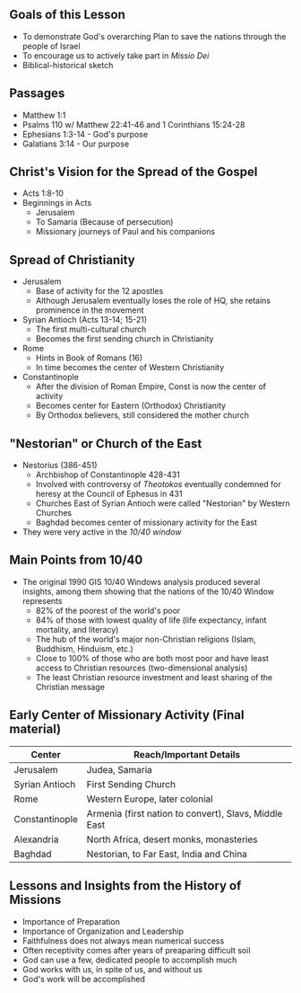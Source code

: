 ## Goals of this Lesson

- To demonstrate God's overarching Plan to save the nations through the people of Israel
- To encourage us to actively take part in *Missio Dei*
- Biblical-historical sketch

## Passages

- Matthew 1:1
- Psalms 110 w/ Matthew 22:41-46 and 1 Corinthians 15:24-28
- Ephesians 1:3-14 - God's purpose
- Galatians 3:14 - Our purpose

## Christ's Vision for the Spread of the Gospel

- Acts 1:8-10
- Beginnings in Acts
	- Jerusalem
	- To Samaria (Because of persecution)
	- Missionary journeys of Paul and his companions

## Spread of Christianity

- Jerusalem
	- Base of activity for the 12 apostles
	- Although Jerusalem eventually loses the role of HQ, she retains prominence in the movement
- Syrian Antioch (Acts 13-14; 15-21)
	- The first multi-cultural church
	- Becomes the first sending church in Christianity
- Rome
	- Hints in Book of Romans (16)
	- In time becomes the center of Western Christianity
- Constantinople
	- After the division of Roman Empire, Const is now the center of activity
	- Becomes center for Eastern (Orthodox) Christianity
	- By Orthodox believers, still considered the mother church

## "Nestorian" or Church of the East

- Nestorius (386-451)
	- Archbishop of Constantinople 428-431
	- Involved with controversy of *Theotokos* eventually condemned for heresy at the Council of Ephesus in 431
	- Churches East of Syrian Antioch were called "Nestorian" by Western Churches
	- Baghdad becomes center of missionary activity for the East
- They were very active in the *10/40 window*

## Main Points from 10/40

- The original 1990 GIS 10/40 Windows analysis produced several insights, among them showing that the nations of the 10/40 Window represents
	- 82% of the poorest of the world's poor
	- 84% of those with lowest quality of life (life expectancy, infant mortality, and literacy)
	- The hub of the world's major non-Christian religions (Islam, Buddhism, Hinduism, etc.)
	- Close to 100% of those who are both most poor and have least access to Christian resources (two-dimensional analysis)
	- The least Christian resource investment and least sharing of the Christian message

## Early Center of Missionary Activity (Final material)

| Center         | Reach/Important Details                               | 
| -------------- | ----------------------------------------------------- |
| Jerusalem      | Judea, Samaria                                        |
| Syrian Antioch | First Sending Church                                  |
| Rome           | Western Europe, later colonial                        |
| Constantinople | Armenia (first nation to convert), Slavs, Middle East |
| Alexandria     | North Africa, desert monks, monasteries               |
| Baghdad        | Nestorian, to Far East, India and China               |

## Lessons and Insights from the History of Missions

- Importance of Preparation
- Importance of Organization and Leadership
- Faithfulness does not always mean numerical success
- Often receptivity comes after years of preaparing difficult soil
- God can use a few, dedicated people to accomplish much
- God works with us, in spite of us, and without us
- God's work will be accomplished